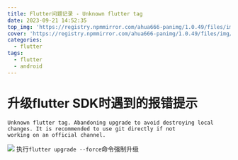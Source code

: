```yaml
---
title: Flutter问题记录 - Unknown flutter tag
date: 2023-09-21 14:52:35
top_img: 'https://registry.npmmirror.com/ahua666-panimg/1.0.49/files/img/20230731171324.png'
cover: 'https://registry.npmmirror.com/ahua666-panimg/1.0.49/files/img/20230731171324.png'
categories: 
  - flutter
tags:
  - flutter
  - android
---
```


# 升级flutter SDK时遇到的报错提示

```
Unknown flutter tag. Abandoning upgrade to avoid destroying local changes. It is recommended to use git directly if not
working on an official channel.
```
![](https://registry.npmmirror.com/ahua666-panimg/1.0.49/files/img/20230921145740.png)
执行`flutter upgrade --force`命令强制升级
